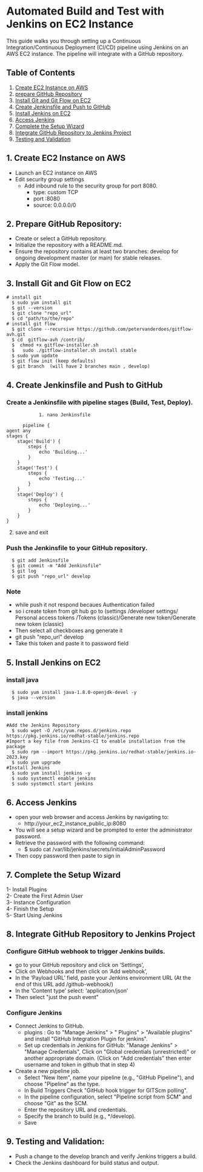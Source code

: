 # Automated Build and Test with Jenkins on EC2 Instance
This guide walks you through setting up a Continuous Integration/Continuous Deployment (CI/CD) pipeline using Jenkins on an AWS EC2 instance. The pipeline will integrate with a GitHub repository.
## Table of Contents 
1. [Create EC2 Instance on AWS](#create-ec2-instance-on-aws)
2. [prepare GitHub Repository](#prepare-github-repository)
3. [Install Git and Git Flow on EC2](#install-git-and-git-flow-on-ec2)
4. [Create Jenkinsfile and Push to GitHub](#create-jenkinsfile-and-push-to-github)
5. [Install Jenkins on EC2](#install-jenkins-on-ec2)
6. [Access Jenkins](#access-jenkins)
7. [Complete the Setup Wizard](#complete-the-setup-wizard)
8. [Integrate GitHub Repository to Jenkins Project](#integrate-github-repository-to-jenkins-project)
9. [Testing and Validation](#Testing-and-Validation)
## 1. Create EC2 Instance on AWS

  - Launch an EC2 instance on AWS                            
  - Edit security group settings                             
      - Add inbound rule to the security group for port 8080.  
        - type: custom TCP                                    
        - port :8080                                          
        - source: 0.0.0.0/0                                    
## 2. Prepare GitHub Repository:
  - Create or select a GitHub repository.
  - Initialize the repository with a README.md.
  - Ensure the repository contains at least two branches:
     develop for ongoing development master (or main) for stable releases.
  - Apply the Git Flow model.
## 3. Install Git and Git Flow on EC2
    # install git 
      $ sudo yum install git
      $ git --version
      $ git clone "repo_url"    
      $ cd "path/to/the/repo"
    # install git flow
      $ git clone --recursive https://github.com/petervanderdoes/gitflow-avh.git
      $ cd  gitflow-avh /contrib/
      $  chmod +x gitflow-installer.sh
      $   sudo ./gitflow-installer.sh install stable
      $ sudo yum update
      $ git flow init (keep defaults)
      $ git branch  (will have 2 branches main , develop)

## 4. Create Jenkinsfile and Push to GitHub
 ### Create a Jenkinsfile with pipeline stages (Build, Test, Deploy).
    
            
                1. nano Jenkinsfile
  
          pipeline {
    agent any
    stages {
        stage('Build') {
            steps {
                echo 'Building...'
            }
        }
        stage('Test') {
            steps {
                echo 'Testing...'
            }
        }
        stage('Deploy') {
            steps {
                echo 'Deploying...'
            }
        }
    }

   2.  save and exit 
### Push the Jenkinsfile to your GitHub repository.
      $ git add Jenkinsfile
      $ git commit -m "Add Jenkinsfile"
      $ git log   
      $ git push "repo_url" develop
### Note 
- while push it not respond becaues Authentication failed 
- so i create token from git hub   go to
  (settings /developer settings/ Personal access tokens /Tokens (classic)/Generate new token/Generate new token (classic)
-  Then  select all checkboxes ang generate it 
- git push "repo_url" develop      
- Take this token and paste it to password field
## 5. Install Jenkins on EC2
  ### install java 
      $ sudo yum install java-1.8.0-openjdk-devel -y
      $ java --version
  ### install jenkins 
    #Add the Jenkins Repository
      $ sudo wget -O /etc/yum.repos.d/jenkins.repo     https://pkg.jenkins.io/redhat-stable/jenkins.repo
    #Import a key file from Jenkins-CI to enable installation from the package
      $ sudo rpm --import https://pkg.jenkins.io/redhat-stable/jenkins.io-2023.key
      $ sudo yum upgrade
    #Install Jenkins
      $ sudo yum install jenkins -y
      $ sudo systemctl enable jenkins
      $ sudo systemctl start jenkins

## 6. Access Jenkins
- open your web browser and access Jenkins by navigating to: 
    - http://your_ec2_instance_public_ip:8080
- You will see a setup wizard and be prompted to enter the administrator password.
- Retrieve the password with the following command:
    -  $ sudo cat /var/lib/jenkins/secrets/initialAdminPassword
- Then copy password then paste to sign in 
## 7. Complete the Setup Wizard
1- Install Plugins       
2- Create the First Admin User     
3- Instance Configuration      
4- Finish the Setup          
5- Start Using Jenkins              

## 8. Integrate GitHub Repository to Jenkins Project
### Configure GitHub webhook to trigger Jenkins builds.
  - go to your GitHub repository and click on ‘Settings’, 
  - Click on Webhooks and then click on ‘Add webhook’,
  - In the ‘Payload URL’ field, paste your Jenkins environment URL (At the end of this URL add /github-webhook/)
  - In the ‘Content type’ select: ‘application/json’ 
  - Then select "just the push event"
### Configure Jenkins
 - Connect Jenkins to GitHub.
    - plugins : Go to "Manage Jenkins" > " Plugins" > "Available plugins" and install "GitHub Integration Plugin for jenkins".
     - Set up credentials in Jenkins for GitHub: "Manage Jenkins" > "Manage Credentials", Click on "Global credentials (unrestricted)" or another appropriate domain.
        (Click on "Add credentials" then enter username and token in github that in step 4)
  - Create a new pipeline job.
     - Select "New Item", name your pipeline (e.g., "GitHub Pipeline"), and choose "Pipeline" as the type.
     - In Build Triggers Check "GitHub hook trigger for GITScm polling".
     - In the pipeline configuration, select "Pipeline script from SCM" and choose "Git" as the SCM.
     - Enter the repository URL and credentials.
     - Specify the branch to build (e.g., */develop).
     - Save
## 9. Testing and Validation:
  - Push a change to the develop branch and verify Jenkins triggers a build.
  - Check the Jenkins dashboard for build status and output.
